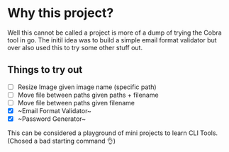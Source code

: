 # Why this project?

Well this cannot be called a project is more of a dump of trying the Cobra tool in go.
The initil idea was to build a simple email format validator but over also used this to try some other stuff out.

## Things to try out

- [ ] Resize Image given image name (specific path)
- [ ] Move file between paths given paths + filename
- [ ] Move file between paths given filename
- [x] ~Email Format Validator~
- [x] ~Password Generator~

This can be considered a playground of mini projects to learn CLI Tools. (Chosed a bad starting command 👌)
